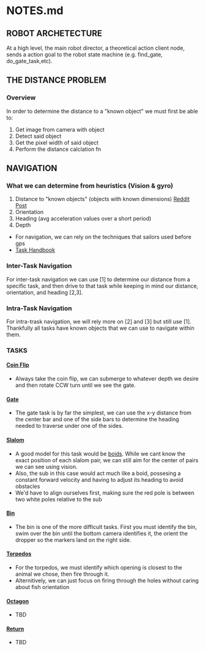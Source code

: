 # NOTES.md


## ROBOT ARCHETECTURE
At a high level, the main robot director, a theoretical action client node, sends a action goal to the robot state machine (e.g. find_gate, do_gate_task,etc).

<!-- This goal is internalized and acted upon. If the task requires movement, the navigator node can take the destination point and plot a course to that point. This can be done a variety of ways, one of the most promising methods is to create a 3d map of the course, overlay a graph onto this map, and prune any verticies that collide with obsticals on the map. Transversing this map could then be done via A*, Dijkstra's or other graph transversal algorithms. -->

<!-- This method doesnt really work as the only method we have of determining absolute positon is IMU data from the BNO055, unfortunatly, this data is very innacurate for linear acceleration, and so we might have to instead rely on heuristics . -->

    

## THE DISTANCE PROBLEM

### Overview

In order to determine the distance to a "known object" we must first be able to: 
1. Get image from camera with object
2. Detect said object
3. Get the pixel width of said object
4. Perform the distance calclation fn 






## NAVIGATION 

### What we can determine from heuristics (Vision & gyro)
1. Distance to "known objects" (objects with known dimensions) [Reddit Post](https://www.reddit.com/r/computervision/comments/1ciot5j/is_it_possible_to_calculate_the_distance_of_an/)
2. Orientation
3. Heading (avg acceleration values over a short period)
4. Depth
- For navigation, we can rely on the techniques that sailors used before gps 
- [Task Handbook](https://robonation.gitbook.io/robosub-resources/section-3-autonomy-challenge/3.2-task-descriptions)

### Inter-Task Navigation
For inter-task navigation we can use [1] to determine our distance from a specific task, and then drive to that task while keeping in mind our distance, orientation, and heading [2,3].

### Intra-Task Navigation
For intra-trask navigation, we will rely more on [2] and [3] but still use [1]. Thankfully all tasks have known objects that we can use to navigate within them.

### TASKS

#### [Coin Flip](https://robonation.gitbook.io/robosub-resources/section-3-autonomy-challenge/3.2-task-descriptions#id-3.2.1-heading-out-coin-flip)

- Always take the coin flip, we can submerge to whatever depth we desire and then rotate CCW turn until we see the gate.

#### [Gate](https://robonation.gitbook.io/robosub-resources/section-3-autonomy-challenge/3.2-task-descriptions#id-3.2.2-task-1-collecting-data-gate)

- The gate task is by far the simplest, we can use the x-y distance from the center bar and one of the side bars to determine the heading needed to traverse under one of the sides.

#### [Slalom](https://robonation.gitbook.io/robosub-resources/section-3-autonomy-challenge/3.2-task-descriptions#id-3.2.3-task-2-navigate-the-channel-slalom)

- A good model for this task would be [boids](https://en.wikipedia.org/wiki/Boids). While we cant know the exact position of each slalom pair, we can still aim for the center of pairs we can see using vision. 
- Also, the sub in this case would act much like a boid, possesing a constant forward velocity and having to adjust its heading to avoid obstacles
- We'd have to align ourselves first, making sure the red pole is between two white poles relative to the sub

#### [Bin](https://robonation.gitbook.io/robosub-resources/section-3-autonomy-challenge/3.2-task-descriptions#id-3.2.4-task-3-drop-a-bruvs-bin)

- The bin is one of the more difficult tasks. First you must identify the bin, swim over the bin until the bottom camera identifies it, the orient the dropper so the markers land on the right side. 

#### [Torpedos](https://robonation.gitbook.io/robosub-resources/section-3-autonomy-challenge/3.2-task-descriptions#id-3.2.5-task-4-tagging-torpedoes)

- For the torpedos, we must identify which opening is closest to the animal we chose, then fire through it.
- Alternitively, we can just focus on firing through the holes without caring about fish orientation


#### [Octagon](https://robonation.gitbook.io/robosub-resources/section-3-autonomy-challenge/3.2-task-descriptions#id-3.2.6-task-5-ocean-cleanup-octagon)

- TBD


#### [Return](https://robonation.gitbook.io/robosub-resources/section-3-autonomy-challenge/3.2-task-descriptions#id-3.2.7-task-6-return-home)

- TBD






